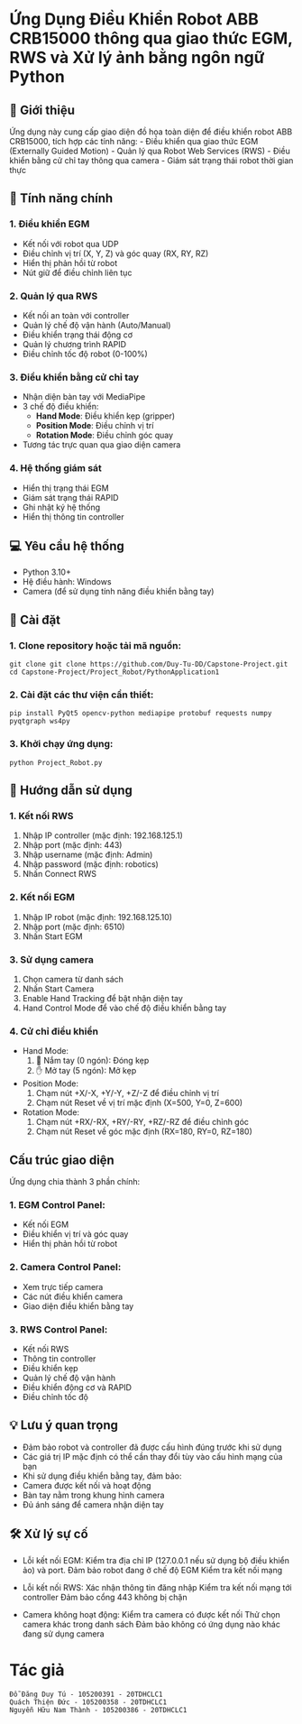 # Ứng Dụng Điều Khiển Robot ABB CRB15000 thông qua giao thức EGM, RWS và Xử lý ảnh bằng ngôn ngữ Python

## 📌 Giới thiệu

Ứng dụng này cung cấp giao diện đồ họa toàn diện để điều khiển robot ABB CRB15000, tích hợp các tính năng:
    - Điều khiển qua giao thức EGM (Externally Guided Motion)
    - Quản lý qua Robot Web Services (RWS)
    - Điều khiển bằng cử chỉ tay thông qua camera
    - Giám sát trạng thái robot thời gian thực

## 🧠 Tính năng chính
### 1. Điều khiển EGM
- Kết nối với robot qua UDP
- Điều chỉnh vị trí (X, Y, Z) và góc quay (RX, RY, RZ)
- Hiển thị phản hồi từ robot
- Nút giữ để điều chỉnh liên tục

### 2. Quản lý qua RWS
- Kết nối an toàn với controller
- Quản lý chế độ vận hành (Auto/Manual)
- Điều khiển trạng thái động cơ
- Quản lý chương trình RAPID
- Điều chỉnh tốc độ robot (0-100%)

### 3. Điều khiển bằng cử chỉ tay
- Nhận diện bàn tay với MediaPipe
- 3 chế độ điều khiển:
    - **Hand Mode**: Điều khiển kẹp (gripper)
    - **Position Mode**: Điều chỉnh vị trí
    - **Rotation Mode**: Điều chỉnh góc quay
- Tương tác trực quan qua giao diện camera

### 4. Hệ thống giám sát
- Hiển thị trạng thái EGM
- Giám sát trạng thái RAPID
- Ghi nhật ký hệ thống
- Hiển thị thông tin controller

## 💻 Yêu cầu hệ thống
- Python 3.10+
- Hệ điều hành: Windows
- Camera (để sử dụng tính năng điều khiển bằng tay)

## 🔧 Cài đặt
### 1. Clone repository hoặc tải mã nguồn:
    git clone git clone https://github.com/Duy-Tu-DD/Capstone-Project.git
    cd Capstone-Project/Project_Robot/PythonApplication1

### 2. Cài đặt các thư viện cần thiết:
    pip install PyQt5 opencv-python mediapipe protobuf requests numpy pyqtgraph ws4py

### 3. Khởi chạy ứng dụng:
    python Project_Robot.py

## 📘 Hướng dẫn sử dụng
### 1. Kết nối RWS
1. Nhập IP controller (mặc định: 192.168.125.1)
2. Nhập port (mặc định: 443)
3. Nhập username (mặc định: Admin)
4. Nhập password (mặc định: robotics)
5. Nhấn Connect RWS
### 2. Kết nối EGM
1. Nhập IP robot (mặc định: 192.168.125.10)
2. Nhập port (mặc định: 6510)
3. Nhấn Start EGM
### 3. Sử dụng camera
1. Chọn camera từ danh sách
2. Nhấn Start Camera
3. Enable Hand Tracking để bật nhận diện tay
4. Hand Control Mode để vào chế độ điều khiển bằng tay
### 4. Cử chỉ điều khiển
- Hand Mode:
    1. 👊 Nắm tay (0 ngón): Đóng kẹp
    2. ✋ Mở tay (5 ngón): Mở kẹp
- Position Mode:
    1. Chạm nút +X/-X, +Y/-Y, +Z/-Z để điều chỉnh vị trí
    2. Chạm nút Reset về vị trí mặc định (X=500, Y=0, Z=600)
- Rotation Mode:
    1. Chạm nút +RX/-RX, +RY/-RY, +RZ/-RZ để điều chỉnh góc
    2. Chạm nút Reset về góc mặc định (RX=180, RY=0, RZ=180)

## Cấu trúc giao diện
Ứng dụng chia thành 3 phần chính:
### 1. EGM Control Panel:
- Kết nối EGM
- Điều khiển vị trí và góc quay
- Hiển thị phản hồi từ robot
### 2. Camera Control Panel:
- Xem trực tiếp camera
- Các nút điều khiển camera
- Giao diện điều khiển bằng tay
### 3. RWS Control Panel:
- Kết nối RWS
- Thông tin controller
- Điều khiển kẹp
- Quản lý chế độ vận hành
- Điều khiển động cơ và RAPID
- Điều chỉnh tốc độ

## 💡 Lưu ý quan trọng
- Đảm bảo robot và controller đã được cấu hình đúng trước khi sử dụng
- Các giá trị IP mặc định có thể cần thay đổi tùy vào cấu hình mạng của bạn
- Khi sử dụng điều khiển bằng tay, đảm bảo:
- Camera được kết nối và hoạt động
- Bàn tay nằm trong khung hình camera
- Đủ ánh sáng để camera nhận diện tay

## 🛠️ Xử lý sự cố
- Lỗi kết nối EGM:  Kiểm tra địa chỉ IP (127.0.0.1 nếu sử dụng bộ điều khiển ảo) và port. 
                    Đảm bảo robot đang ở chế độ EGM
                    Kiểm tra kết nối mạng

- Lỗi kết nối RWS:  Xác nhận thông tin đăng nhập
                    Kiểm tra kết nối mạng tới controller
                    Đảm bảo cổng 443 không bị chặn

- Camera không hoạt động:   Kiểm tra camera có được kết nối
                            Thử chọn camera khác trong danh sách
                            Đảm bảo không có ứng dụng nào khác đang sử dụng camera

# Tác giả
    Đỗ Đăng Duy Tú - 105200391 - 20TDHCLC1 
    Quách Thiện Đức - 105200358 - 20TDHCLC1
    Nguyễn Hữu Nam Thành - 105200386 - 20TDHCLC1
